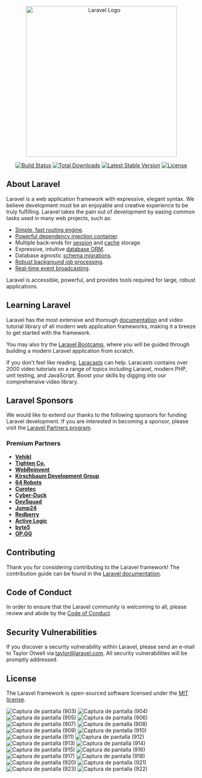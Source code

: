 <p align="center"><a href="https://laravel.com" target="_blank"><img src="https://raw.githubusercontent.com/laravel/art/master/logo-lockup/5%20SVG/2%20CMYK/1%20Full%20Color/laravel-logolockup-cmyk-red.svg" width="400" alt="Laravel Logo"></a></p>

<p align="center">
<a href="https://github.com/laravel/framework/actions"><img src="https://github.com/laravel/framework/workflows/tests/badge.svg" alt="Build Status"></a>
<a href="https://packagist.org/packages/laravel/framework"><img src="https://img.shields.io/packagist/dt/laravel/framework" alt="Total Downloads"></a>
<a href="https://packagist.org/packages/laravel/framework"><img src="https://img.shields.io/packagist/v/laravel/framework" alt="Latest Stable Version"></a>
<a href="https://packagist.org/packages/laravel/framework"><img src="https://img.shields.io/packagist/l/laravel/framework" alt="License"></a>
</p>

## About Laravel

Laravel is a web application framework with expressive, elegant syntax. We believe development must be an enjoyable and creative experience to be truly fulfilling. Laravel takes the pain out of development by easing common tasks used in many web projects, such as:

- [Simple, fast routing engine](https://laravel.com/docs/routing).
- [Powerful dependency injection container](https://laravel.com/docs/container).
- Multiple back-ends for [session](https://laravel.com/docs/session) and [cache](https://laravel.com/docs/cache) storage.
- Expressive, intuitive [database ORM](https://laravel.com/docs/eloquent).
- Database agnostic [schema migrations](https://laravel.com/docs/migrations).
- [Robust background job processing](https://laravel.com/docs/queues).
- [Real-time event broadcasting](https://laravel.com/docs/broadcasting).

Laravel is accessible, powerful, and provides tools required for large, robust applications.

## Learning Laravel

Laravel has the most extensive and thorough [documentation](https://laravel.com/docs) and video tutorial library of all modern web application frameworks, making it a breeze to get started with the framework.

You may also try the [Laravel Bootcamp](https://bootcamp.laravel.com), where you will be guided through building a modern Laravel application from scratch.

If you don't feel like reading, [Laracasts](https://laracasts.com) can help. Laracasts contains over 2000 video tutorials on a range of topics including Laravel, modern PHP, unit testing, and JavaScript. Boost your skills by digging into our comprehensive video library.

## Laravel Sponsors

We would like to extend our thanks to the following sponsors for funding Laravel development. If you are interested in becoming a sponsor, please visit the [Laravel Partners program](https://partners.laravel.com).

### Premium Partners

- **[Vehikl](https://vehikl.com/)**
- **[Tighten Co.](https://tighten.co)**
- **[WebReinvent](https://webreinvent.com/)**
- **[Kirschbaum Development Group](https://kirschbaumdevelopment.com)**
- **[64 Robots](https://64robots.com)**
- **[Curotec](https://www.curotec.com/services/technologies/laravel/)**
- **[Cyber-Duck](https://cyber-duck.co.uk)**
- **[DevSquad](https://devsquad.com/hire-laravel-developers)**
- **[Jump24](https://jump24.co.uk)**
- **[Redberry](https://redberry.international/laravel/)**
- **[Active Logic](https://activelogic.com)**
- **[byte5](https://byte5.de)**
- **[OP.GG](https://op.gg)**

## Contributing

Thank you for considering contributing to the Laravel framework! The contribution guide can be found in the [Laravel documentation](https://laravel.com/docs/contributions).

## Code of Conduct

In order to ensure that the Laravel community is welcoming to all, please review and abide by the [Code of Conduct](https://laravel.com/docs/contributions#code-of-conduct).

## Security Vulnerabilities

If you discover a security vulnerability within Laravel, please send an e-mail to Taylor Otwell via [taylor@laravel.com](mailto:taylor@laravel.com). All security vulnerabilities will be promptly addressed.

## License

The Laravel framework is open-sourced software licensed under the [MIT license](https://opensource.org/licenses/MIT).

![Captura de pantalla (903)](https://github.com/facuescalante/proyecto-inventario-de-equipos/assets/152016798/cc31c89b-2784-4535-b02b-38caa402e527)
![Captura de pantalla (904)](https://github.com/facuescalante/proyecto-inventario-de-equipos/assets/152016798/1b7231cd-5002-4122-905d-19a335c5897f)
![Captura de pantalla (905)](https://github.com/facuescalante/proyecto-inventario-de-equipos/assets/152016798/a1e1cabb-12cb-4145-9bd7-b488782ab266)
![Captura de pantalla (906)](https://github.com/facuescalante/proyecto-inventario-de-equipos/assets/152016798/25862649-6e1f-4a2f-83c7-b68dbec910db)
![Captura de pantalla (907)](https://github.com/facuescalante/proyecto-inventario-de-equipos/assets/152016798/a98c49d4-5cf3-4130-9902-287cdcd80e58)
![Captura de pantalla (908)](https://github.com/facuescalante/proyecto-inventario-de-equipos/assets/152016798/bc7ae23b-9d92-43e9-a15d-e0eda3df599c)
![Captura de pantalla (909)](https://github.com/facuescalante/proyecto-inventario-de-equipos/assets/152016798/bc68bb73-3e5c-47ba-bbba-6b2ea255af68)
![Captura de pantalla (910)](https://github.com/facuescalante/proyecto-inventario-de-equipos/assets/152016798/e133e2fc-b383-4983-8af5-70ae4246a541)
![Captura de pantalla (911)](https://github.com/facuescalante/proyecto-inventario-de-equipos/assets/152016798/a3e8327f-0e93-496a-be7b-47fd05c55d20)
![Captura de pantalla (912)](https://github.com/facuescalante/proyecto-inventario-de-equipos/assets/152016798/fd881a37-bfe9-480a-b75b-f6d4954ed709)
![Captura de pantalla (913)](https://github.com/facuescalante/proyecto-inventario-de-equipos/assets/152016798/07f34513-9b9c-42ca-88d6-df617522ba31)
![Captura de pantalla (914)](https://github.com/facuescalante/proyecto-inventario-de-equipos/assets/152016798/13aff595-ddec-49d0-a3d7-393bdb51edf1)
![Captura de pantalla (915)](https://github.com/facuescalante/proyecto-inventario-de-equipos/assets/152016798/6059eba2-8f85-4c91-8f22-088b1def09d9)
![Captura de pantalla (916)](https://github.com/facuescalante/proyecto-inventario-de-equipos/assets/152016798/31c143a0-4b9c-46b9-a14b-2eb8ed574376)
![Captura de pantalla (917)](https://github.com/facuescalante/proyecto-inventario-de-equipos/assets/152016798/f1b22c9f-0287-43e6-9f1c-a5ee4c42da0a)
![Captura de pantalla (918)](https://github.com/facuescalante/proyecto-inventario-de-equipos/assets/152016798/8e2216c4-1d92-48f9-8ba0-e65d230fa8fb)
![Captura de pantalla (920)](https://github.com/facuescalante/proyecto-inventario-de-equipos/assets/152016798/e53c148d-801c-496b-8e7a-cfd4ea9f4b88)
![Captura de pantalla (921)](https://github.com/facuescalante/proyecto-inventario-de-equipos/assets/152016798/a04e5061-42ef-4a5c-b609-4edd7d0b2568)
![Captura de pantalla (923)](https://github.com/facuescalante/proyecto-inventario-de-equipos/assets/152016798/b0337d01-6cab-4e1c-ae37-cd9f6fe83454)
![Captura de pantalla (922)](https://github.com/facuescalante/proyecto-inventario-de-equipos/assets/152016798/a534de12-5136-4e55-99be-6b031e54e504)

